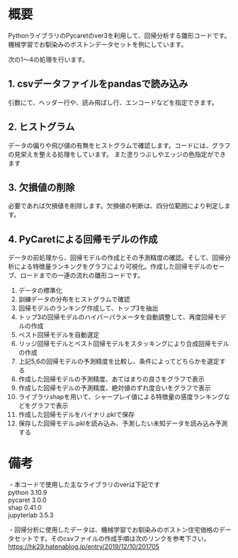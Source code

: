 # 概要  
PythonライブラリのPycaretのver3を利用して、回帰分析する雛形コードです。  
機械学習でお馴染みのボストンデータセットを例にしています。  

次の1～4の処理を行います。
## 1. csvデータファイルをpandasで読み込み  
   引数にて、ヘッダー行や、読み飛ばし行、エンコードなどを指定できます。
## 2. ヒストグラム
   データの偏りや飛び値の有無をヒストグラムで確認します。コードには、グラフの見栄えを整える処理をしています。
   また塗りつぶしやエッジの色指定ができます
## 3. 欠損値の削除
   必要であれば欠損値を削除します。欠損値の判断は、四分位範囲により判定します。
## 4. PyCaretによる回帰モデルの作成
   データの前処理から、回帰モデルの作成とその予測精度の確認。そして、回帰分析による特徴量ランキングをグラフにより可視化。作成した回帰モデルのセーブ、ロードまでの一連の流れの雛形コードです。
   1) データの標準化
   2) 訓練データの分布をヒストグラムで確認
   3) 回帰モデルのランキング作成して、トップ3を抽出
   4) トップ3の回帰モデルのハイパーパラメータを自動調整して、再度回帰モデルの作成
   5) ベスト回帰モデルを自動選定
   6) リッジ回帰モデルとベスト回帰モデルをスタッキングにより合成回帰モデルの作成
   7) 上記5,6の回帰モデルの予測精度を比較し、条件によってどちらかを選定する
   8) 作成した回帰モデルの予測精度、あてはまりの良さをグラフで表示
   9) 作成した回帰モデルの予測精度、絶対値のずれ度合いをグラフで表示  
   10) ライブラリshapを用いて、シャープレイ値による特徴量の感度ランキングなどをグラフで表示
   11) 作成した回帰モデルをバイナリ.pklで保存
   12) 保存した回帰モデル.pklを読み込み、予測したい未知データを読み込み予測する
   
# 備考
・本コードで使用した主なライブラリのverは下記です  
python 3.10.9  
pycaret 3.0.0  
shap 0.41.0  
jupyterlab 3.5.3  
  
・回帰分析に使用したデータは、機械学習でお馴染みのボストン住宅価格のデータセットです。そのcsvファイルの作成手順は次のリンクを参考下さい。  
https://hk29.hatenablog.jp/entry/2019/12/10/201705
